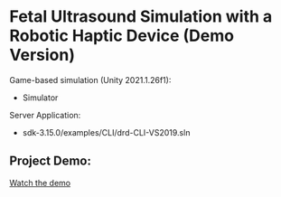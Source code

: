 # Fetal Ultrasound Simulation with a Robotic Haptic Device (Demo Version)

Game-based simulation (Unity 2021.1.26f1):

* Simulator

Server Application:

* sdk-3.15.0/examples/CLI/drd-CLI-VS2019.sln

## Project Demo:

[Watch the demo](https://github.com/surgical-vision/FetalUltrasoundSimulator-Unity-GameVersion/releases/tag/v1.0.0)
